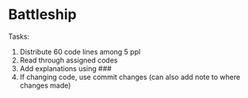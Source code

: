 # Battleship

Tasks:
1) Distribute 60 code lines among 5 ppl
2) Read through assigned codes
3) Add explanations using ###
4) If changing code, use commit changes (can also add note to where changes made)
